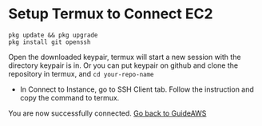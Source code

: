 # Setup Termux to Connect EC2

```
pkg update && pkg upgrade
pkg install git openssh
```

Open the downloaded keypair, termux will start a new session with the directory keypair is in.
Or you can put keypair on github and clone the repository in termux, and `cd your-repo-name`

- In Connect to Instance, go to SSH Client tab. Follow the instruction and copy the command to termux.

You are now successfully connected. [Go back to GuideAWS](GUIDE-AWS.md)
